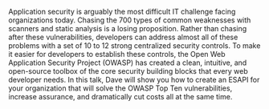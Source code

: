 Application security is arguably the most difficult IT challenge facing
organizations today. Chasing the 700 types of common weaknesses with
scanners and static analysis is a losing proposition. Rather than
chasing after these vulnerabilities, developers can address almost all
of these problems with a set of 10 to 12 strong centralized security
controls. To make it easier for developers to establish these controls,
the Open Web Application Security Project (OWASP) has created a clean,
intuitive, and open-source toolbox of the core security building blocks
that every web developer needs. In this talk, Dave will show you how to
create an ESAPI for your organization that will solve the OWASP Top Ten
vulnerabilities, increase assurance, and dramatically cut costs all at
the same time.